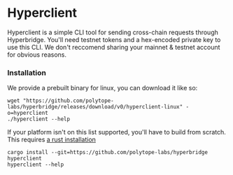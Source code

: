 # Hyperclient

Hyperclient is a simple CLI tool for sending cross-chain requests through Hyperbridge. You'll need testnet tokens and a hex-encoded private key to use this CLI. We don't reccomend sharing your mainnet & testnet account for obvious reasons.

### Installation

We provide a prebuilt binary for linux, you can download it like so:

```
wget "https://github.com/polytope-labs/hyperbridge/releases/download/v0/hyperclient-linux" -o=hyperclient
./hyperclient --help
```

If your platform isn't on this list supported, you'll have to build from scratch. This requires [a rust installation](https://doc.rust-lang.org/cargo/getting-started/installation.html)


```
cargo install --git=https://github.com/polytope-labs/hyperbridge hyperclient
hyperclient --help
```
